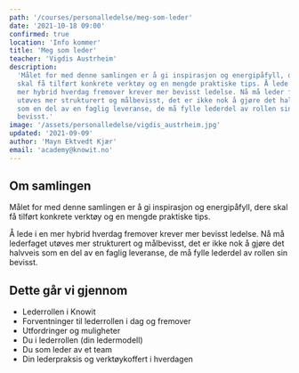 ```yaml
---
path: '/courses/personalledelse/meg-som-leder'
date: '2021-10-18 09:00'
confirmed: true
location: 'Info kommer'
title: 'Meg som leder'
teacher: 'Vigdis Austrheim'
description:
  'Målet for med denne samlingen er å gi inspirasjon og energipåfyll, dere
  skal få tilført konkrete verktøy og en mengde praktiske tips. Å lede på i en
  mer hybrid hverdag fremover krever mer bevisst ledelse. Nå må leder faget
  utøves mer strukturert og målbevisst, det er ikke nok å gjøre det halvveis
  som en del av en faglig leveranse, de må fylle lederdel av rollen sin
  bevisst.'
image: '/assets/personalledelse/vigdis_austrheim.jpg'
updated: '2021-09-09'
author: 'Mayn Ektvedt Kjær'
email: 'academy@knowit.no'
---
```


## Om samlingen

Målet for med denne samlingen er å gi inspirasjon og energipåfyll, dere skal
få tilført konkrete verktøy og en mengde praktiske tips.

Å lede i en mer hybrid hverdag fremover krever mer bevisst ledelse. Nå må
lederfaget utøves mer strukturert og målbevisst, det er ikke nok å gjøre det
halvveis som en del av en faglig leveranse, de må fylle lederdel av rollen sin
bevisst.

## Dette går vi gjennom

- Lederrollen i Knowit
- Forventninger til lederrollen i dag og fremover
- Utfordringer og muligheter
- Du i lederrollen (din ledermodell)
- Du som leder av et team
- Din lederpraksis og verktøykoffert i hverdagen
